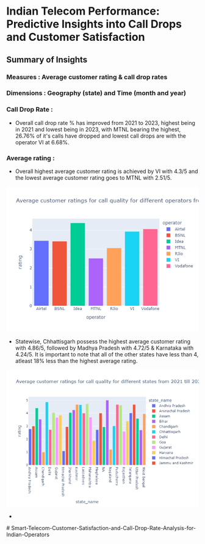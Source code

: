# Indian Telecom Performance: Predictive Insights into Call Drops and Customer Satisfaction

## Summary of Insights
 ### Measures : Average customer rating & call drop rates
 ### Dimensions : Geography (state) and Time (month and year)

### Call Drop Rate :
- Overall call drop rate % has improved from 2021 to 2023, highest being in 2021 and lowest being in 2023, with MTNL bearing the highest, 26.76% of it's calls have dropped and lowest call drops are with the operator VI at 6.68%. 



### Average rating :
- Overall highest average customer rating is achieved by VI with 4.3/5 and the lowest average customer rating goes to MTNL with 2.51/5.

![Customer Satisfaction](Plots/overall%20average%20customer%20rating%20for%20each%20opearator.png)


- Statewise, Chhattisgarh possess the highest average customer rating with 4.86/5, followed by Madhya Pradesh with 4.72/5 & Karnataka with 4.24/5. It is important to note that all of the other states have less than 4, atleast 18% less than the highest average rating.


![Customer Satisfaction](Plots/Average%20customer%20ratings%20for%20call%20quality%20for%20different%20states%20from%202021%20till%202024.png)









- 


#   S m a r t - T e l e c o m - C u s t o m e r - S a t i s f a c t i o n - a n d - C a l l - D r o p - R a t e - A n a l y s i s - f o r - I n d i a n - O p e r a t o r s 
 
 

